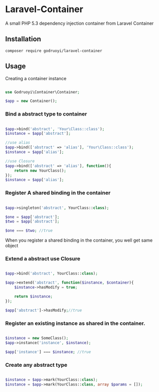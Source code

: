 # Laravel-Container

A small PHP 5.3 dependency injection container from Laravel Container

## Installation

```
composer require godruoyi/laravel-container

```

## Usage

Creating a container instance

```php

use Godruoyi\Container\Container;

$app = new Container();

```

### Bind a abstract type to container

```php

$app->bind('abstract', 'Your\Class::class');
$instance = $app['abstract'];

//use alias
$app->bind(['abstract' => 'alias'], 'Your\Class::class');
$instance = $app['alias'];

//use Closure
$app->bind(['abstract' => 'alias'], function(){
    return new YourClass();
});
$instance = $app['alias'];

```

### Register A shared binding in the container

```php

$app->singleton('abstract', YourClass::class);

$one = $app['abstract'];
$two = $app['abstract'];

$one === $two; //true

```
When you register a shared binding in the container, you well get same object

### Extend a abstract use Closure

```php

$app->bind('abstract', YourClass::class);

$app->extend('abstract', function($instance, $container){
	$instance->hasModify = true;

	return $instance;
});

$app['abstract']->hasModify;//true

```

### Register an existing instance as shared in the container.

```php

$instance = new SomeClass();
$app->instance('instance', $instance);

$app['instance'] === $instance; //true

```

### Create any abstract type

```php

$instance = $app->mark(YourClass::class);
$instance = $app->mark(YourClass::class, array $params = []);

```

